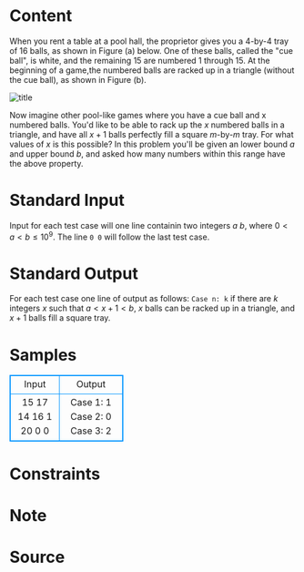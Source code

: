 
# Content

When you rent a table at a pool hall, the proprietor gives you a $4$-by-$4$ tray of $16$ balls, as shown in Figure (a) below. One of these balls, called the "cue ball", is white, and the remaining $15$ are numbered $1$ through $15$. At the beginning of a game,the numbered balls are racked up in a triangle (without the cue ball), as shown in Figure (b).

![title](/source/lutece/everyone-out-of-the-pool/img/aHR0cHM6Ly9hY20udWVzdGMuZWR1LmNuL21lZGlhL2ltYWdlL3Byb2JsZW0vNzI4LzIwMTQwOTAyMTMyNTEwMDYxMzcucG5n.png)

Now imagine other pool-like games where you have a cue ball and x numbered balls. You'd like to be able to rack up the $x$ numbered balls in a triangle, and have all $x+ 1$ balls perfectly fill a square $m$-by-$m$ tray. For what values of $x$ is this possible? In this problem you'll be given an lower bound $a$ and upper bound $b$, and asked how many numbers within this range have the above property.


# Standard Input

Input for each test case will one line containin two integers $a$ $b$, where $0 < a < b \le 10^9$. The line `0 0` will follow the last test case.

# Standard Output

For each test case one line of output as follows:
`Case n: k`
if there are $k$ integers $x$ such that $a < x+ 1 < b$, $x$ balls can be racked up in a triangle, and $x + 1$ balls fill a square tray.

# Samples

<style>
        table,table tr th, table tr td { border:1px solid #0094ff; }
        table { width: 200px; min-height: 25px; line-height: 25px; text-align: center; border-collapse: collapse;}   
    </style>
<table>
	<tr>
		<td>Input</td>
		<td>Output</td>
	</tr>
<tr><td>15 17
14 16
1 20
0 0</td><td>Case 1: 1
Case 2: 0
Case 3: 2</td></tr></table>


# Constraints



# Note



# Source


